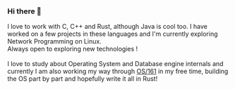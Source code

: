 ### Hi there 👋
I love to work with C, C++ and Rust, although Java is cool too.
I have worked on a few projects in these languages and I'm currently exploring Network Programming on Linux. <br>
Always open to exploring new technologies ! <br> <br>
I love to study about Operating System and Database engine internals and currently I am also working my way through [OS/161](http://www.os161.org/) in my free time, building the OS part by part and hopefully write it all in Rust!
<!--
**NDFA-with-epsilon/NDFA-with-epsilon** is a ✨ _special_ ✨ repository because its `README.md` (this file) appears on your GitHub profile.

Here are some ideas to get you started:

- 🔭 I’m currently working on ...
- 🌱 I’m currently learning ...
- 👯 I’m looking to collaborate on ...
- 🤔 I’m looking for help with ...
- 💬 Ask me about ...
- 📫 How to reach me: ...
- 😄 Pronouns: ...
- ⚡ Fun fact: ...
-->
